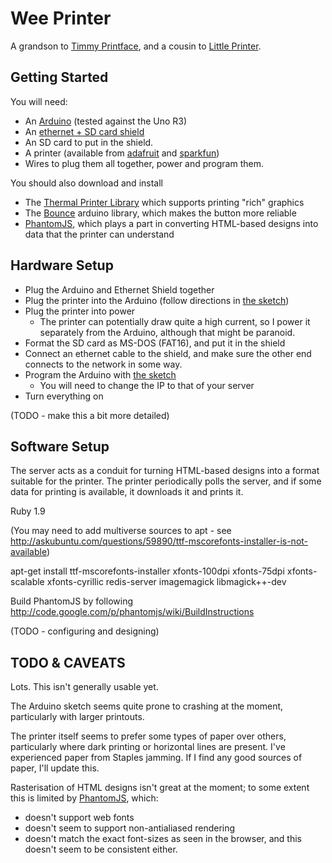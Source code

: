 Wee Printer
===========

A grandson to [Timmy Printface][timmy], and a cousin to [Little Printer][berg].


Getting Started
---------------

You will need:

* An [Arduino][] (tested against the Uno R3)
* An [ethernet + SD card shield][ethernet-shield]
* An SD card to put in the shield.
* A printer (available from [adafruit][] and [sparkfun][])
* Wires to plug them all together, power and program them.

You should also download and install

* The [Thermal Printer Library][arduino-library] which supports printing "rich" graphics
* The [Bounce][arduino-bounce] arduino library, which makes the button more reliable
* [PhantomJS][], which plays a part in converting HTML-based designs into data that the printer can understand

Hardware Setup
--------------

* Plug the Arduino and Ethernet Shield together
* Plug the printer into the Arduino (follow directions in [the sketch][])
* Plug the printer into power
  - The printer can potentially draw quite a high current, so I power it separately from the Arduino, although that might be paranoid.
* Format the SD card as MS-DOS (FAT16), and put it in the shield
* Connect an ethernet cable to the shield, and make sure the other end connects to the network in some way.
* Program the Arduino with [the sketch][]
  - You will need to change the IP to that of your server
* Turn everything on

(TODO - make this a bit more detailed)


Software Setup
-------------

The server acts as a conduit for turning HTML-based designs into a format suitable for the printer. The printer periodically polls the server, and if some data for printing is available, it downloads it and prints it.

Ruby 1.9

(You may need to add multiverse sources to apt - see http://askubuntu.com/questions/59890/ttf-mscorefonts-installer-is-not-available)

apt-get install ttf-mscorefonts-installer xfonts-100dpi xfonts-75dpi xfonts-scalable xfonts-cyrillic redis-server imagemagick libmagick++-dev

Build PhantomJS by following http://code.google.com/p/phantomjs/wiki/BuildInstructions

(TODO - configuring and designing)


TODO & CAVEATS
----

Lots. This isn't generally usable yet.

The Arduino sketch seems quite prone to crashing at the moment, particularly with larger printouts.

The printer itself seems to prefer some types of paper over others, particularly where dark printing or horizontal lines are present. I've experienced paper from Staples jamming. If I find any good sources of paper, I'll update this.

Rasterisation of HTML designs isn't great at the moment; to some extent this is limited by [PhantomJS], which:

* doesn't support web fonts
* doesn't seem to support non-antialiased rendering
* doesn't match the exact font-sizes as seen in the browser, and this doesn't seem to be consistent either.

[timmy]: http://gofreerange.com/timmy
[berg]: http://bergcloud.com/littleprinter
[Arduino]: http://ardunio.cc
[ethernet-shield]: http://arduino.cc/en/Main/ArduinoEthernetShield
[adafruit]: https://www.adafruit.com/products/600
[sparkfun]: http://www.sparkfun.com/products/10438
[arduino-library]: https://github.com/lazyatom/Thermal-Printer-Library
[arduino-bounce]: http://www.arduino.cc/playground/Code/Bounce
[the sketch]: https://github.com/freerange/wee_printer/blob/master/wee_printer.ino
[PhantomJS]: http://phantomjs.org
